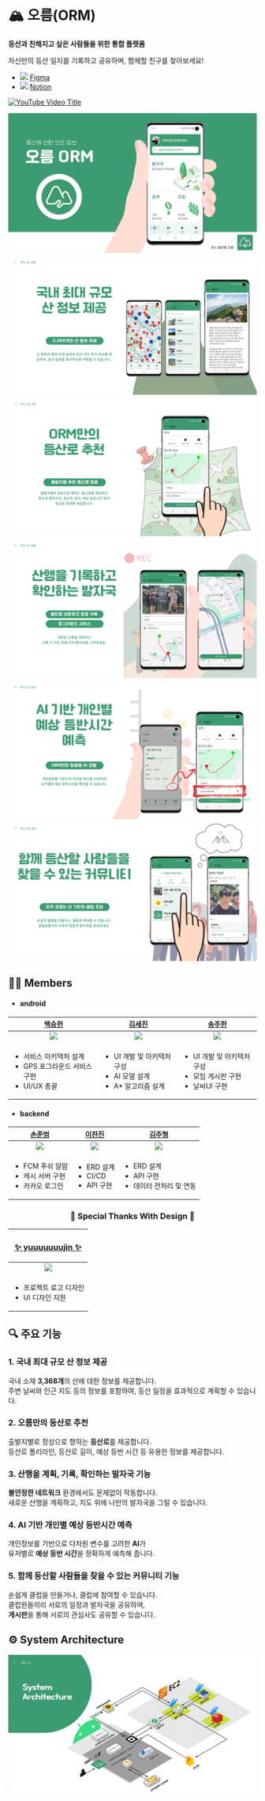 # 🏔 오름(ORM)

**등산과 친해지고 싶은 사람들을 위한 통합 플랫폼**

자신만의 등산 일지를 기록하고 공유하며, 함께할 친구를 찾아보세요!

<div align="left">

- <img src="https://img.icons8.com/color/20/000000/figma--v1.png"/> [Figma](https://www.figma.com/design/hqzvkj4XuLN4beGzodbbyt/%ED%94%8C%EB%A1%9C%EC%9A%B0-%EC%B0%A8%ED%8A%B8?node-id=0-1&t=n5dcGHgkT1Ca87Qc-0)
- <img src="https://img.icons8.com/ios-filled/20/000000/notion.png"/> [Notion](https://yuihirasawa.notion.site/7-9-PJT-1d1ef668e018444ebd7513cbde3f4029?pvs=4)
</div>

[![YouTube Video Title](http://img.youtube.com/vi/p9Z8Hb_Y5OM/0.jpg)](https://youtu.be/p9Z8Hb_Y5OM?si=wPqNqBE1CJ0Y3TCD)

![img](./asset/01.png)
![img](./asset/02.png)
![img](./asset/03.png)
![img](./asset/04.png)
![img](./asset/05.png)
![img](./asset/06.png)

## 👯‍♂️ Members

<div align="left">

- #### android

|                                         [백승헌](https://github.com/elic121)                                         |                                       [김세진](https://github.com/K-sejin)                                        |                                      [송주한](https://github.com/SongJH97)                                      |
| :------------------------------------------------------------------------------------------------------------------: | :---------------------------------------------------------------------------------------------------------------: | :-------------------------------------------------------------------------------------------------------------: |
|                     <img src="https://avatars.githubusercontent.com/u/87183040?v=4" width="300">                     |                   <img src="https://avatars.githubusercontent.com/u/144119651?v=4" width="300">                   |                  <img src="https://avatars.githubusercontent.com/u/83583546?v=4" width="300">                   |
| <div align="left"><ul><li>서비스 아키텍처 설계</li><li>GPS 포그라운드 서비스 구현</li><li>UI/UX 총괄</li></ul></div> | <div align="left"><ul><li>UI 개발 및 아키텍처 구성</li><li>AI 모델 설계</li><li>A\* 알고리즘 설계</li></ul></div> | <div align="left"><ul><li>UI 개발 및 아키텍처 구성</li><li>모임 게시판 구현</li><li>날씨UI 구현</li></ul></div> |

- #### backend

|                               [손준범](https://github.com/junbeom-Son)                               |                      [이찬진](https://github.com/jinchandol)                      |                                [김주형](https://github.com/j00boy)                                |
| :--------------------------------------------------------------------------------------------------: | :-------------------------------------------------------------------------------: | :-----------------------------------------------------------------------------------------------: |
|             <img src="https://avatars.githubusercontent.com/u/89973303?v=4" width="300">             |   <img src="https://avatars.githubusercontent.com/u/100199798?v=4" width="300">   |           <img src="https://avatars.githubusercontent.com/u/156047440?v=4" width="300">           |
| <div align="left"><ul><li>FCM 푸쉬 알람</li><li>캐시 서버 구현</li><li>카카오 로그인</li></ul></div> | <div align="left"><ul><li>ERD 설계</li><li>CI/CD</li><li>API 구현</li></ul></div> | <div align="left"><ul><li>ERD 설계</li><li>API 구현</li><li>데이터 전처리 및 연동</li></ul></div> |


</div>

<div align="center">

### 🌟 Special Thanks With Design 🌟

| <h3 align="center">[✨ yuuuuuuujin ✨](https://github.com/yuuuuuuujin)</h3> |
|:--:|
| <img src="https://avatars.githubusercontent.com/u/162858603?v=4" width="300"> |
| <div align="left"><ul><li>프로젝트 로고 디자인</li><li>UI 디자인 지원</li></ul></div> |

</div>


## 🔍 주요 기능

### 1. 국내 최대 규모 산 정보 제공

국내 소재 **3,368개**의 산에 대한 정보를 제공합니다.  
주변 날씨와 인근 지도 등의 정보를 포함하여, 등산 일정을 효과적으로 계획할 수 있습니다.

### 2. 오름만의 등산로 추천

출발지별로 정상으로 향하는 **등산로**를 제공합니다.  
등산로 폴리라인, 등산로 길이, 예상 등반 시간 등 유용한 정보를 제공합니다.

### 3. 산행을 계획, 기록, 확인하는 발자국 기능

**불안정한 네트워크** 환경에서도 문제없이 작동합니다.  
새로운 산행을 계획하고, 지도 위에 나만의 발자국을 그릴 수 있습니다.

### 4. AI 기반 개인별 예상 등반시간 예측

개인정보를 기반으로 다차원 변수를 고려한 **AI**가  
유저별로 **예상 등반 시간**을 정확하게 예측해 줍니다.

### 5. 함께 등산할 사람들을 찾을 수 있는 커뮤니티 기능

손쉽게 클럽을 만들거나, 클럽에 참여할 수 있습니다.  
클럽원들끼리 서로의 일정과 발자국을 공유하며,  
**게시판**을 통해 서로의 관심사도 공유할 수 있습니다.

## ⚙ System Architecture

![img](./asset/07.png)
